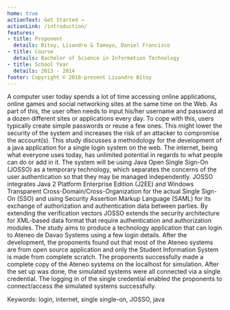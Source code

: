 ```yaml
---
home: true
actionText: Get Started →
actionLink: /introduction/
features:
- title: Proponent
  details: Bitoy, Lisandro & Tamayo, Daniel Francisco
- title: Course
  details: Bachelor of Science in Information Technology
- title: School Year
  details: 2013 - 2014
footer: Copyright © 2018-present Lisandro Bitoy
---
```


A computer user today spends a lot of time accessing online applications, online games and social networking
sites at the same time on the Web. As part of this, the user often needs to input his/her username and password at a dozen different sites or applications every day. To cope with this, users typically create simple passwords or reuse a few ones. This might lower the security of the system and increases the risk of an attacker to compromise the account(s). This study discusses a methodology for the development of a java application for a single login system on the web. The internet, being what everyone uses today, has unlimited potential in regards to what people can do or add in it. The system will be using Java Open Single Sign-On (JOSSO) as a temporary technology, which separates the concerns of the user authentication so that they may be managed independently. JOSSO integrates Java 2 Platform Enterprise Edition (J2EE) and Windows Transparent Cross-Domain/Cross-Organization for the actual Single Sign-On (SSO) and using Security Assertion Markup Language (SAML) for its exchange of authorization and authentication data between parties. By extending the verification vectors JOSSO extends the security architecture for XML-based data format that require authentication and authorization modules. The study aims to produce a technology application that can login to Ateneo de Davao Systems using a few login details. After the development, the proponents found out that most of the Ateneo systems are from open source application and only the Student Information System is made from complete scratch. The proponents successfully made a complete copy of the Ateneo systems on the localhost for simulation. After the set up was done, the simulated systems were all connected via a single credential. The logging in of the single credential enabled the proponents to connect/access the simulated systems successfully.

Keywords: login, internet, single single-on, JOSSO, java
